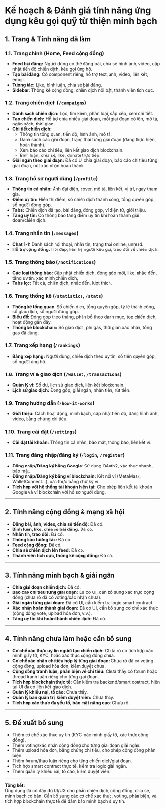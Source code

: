 # Kế hoạch & Đánh giá tính năng ứng dụng kêu gọi quỹ từ thiện minh bạch

## 1. Trang & Tính năng đã làm

### 1.1. Trang chính (Home, Feed cộng đồng)

- **Feed bài đăng:** Người dùng có thể đăng bài, chia sẻ hình ảnh, video, cập nhật tiến độ chiến dịch, kêu gọi ủng hộ.
- **Tạo bài đăng:** Có component riêng, hỗ trợ text, ảnh, video, liên kết, emoji.
- **Tương tác:** Like, bình luận, chia sẻ bài đăng.
- **Sidebar:** Thống kê cộng đồng, chiến dịch nổi bật, thành viên tích cực.

### 1.2. Trang chiến dịch (`/campaigns`)

- **Danh sách chiến dịch:** Lọc, tìm kiếm, phân loại, sắp xếp, xem chi tiết.
- **Tạo chiến dịch:** Hỗ trợ chia nhiều giai đoạn, mỗi giai đoạn có tên, mô tả, ngân sách, thời gian.
- **Chi tiết chiến dịch:**
  - Thông tin tổng quan, tiến độ, hình ảnh, mô tả.
  - Danh sách các giai đoạn, trạng thái từng giai đoạn (đang thực hiện, hoàn thành).
  - Xem báo cáo chi tiêu, liên kết giao dịch blockchain.
  - Bình luận, chia sẻ, like, donate trực tiếp.
- **Giải ngân theo giai đoạn:** Đã có UI chia giai đoạn, báo cáo chi tiêu từng giai đoạn, nút xác nhận hoàn thành.

### 1.3. Trang hồ sơ người dùng (`/profile`)

- **Thông tin cá nhân:** Ảnh đại diện, cover, mô tả, liên kết, vị trí, ngày tham gia.
- **Điểm uy tín:** Hiển thị điểm, số chiến dịch thành công, tổng quyên góp, số người đóng góp.
- **Tabs:** Chiến dịch đã tạo, bài đăng, đóng góp, ví điện tử, giới thiệu.
- **Tăng uy tín:** Có thông báo tăng điểm uy tín khi hoàn thành giai đoạn/chiến dịch.

### 1.4. Trang nhắn tin (`/messages`)

- **Chat 1-1:** Danh sách hội thoại, nhắn tin, trạng thái online, unread.
- **Hỗ trợ cộng đồng:** Hỏi đáp, liên hệ người kêu gọi, trao đổi về chiến dịch.

### 1.5. Trang thông báo (`/notifications`)

- **Các loại thông báo:** Cập nhật chiến dịch, đóng góp mới, like, nhắc đến, tăng uy tín, xác minh chiến dịch.
- **Tabs lọc:** Tất cả, chiến dịch, nhắc đến, lượt thích.

### 1.6. Trang thống kê (`/statistics`, `/stats`)

- **Thống kê tổng quan:** Số chiến dịch, tổng quyên góp, tỷ lệ thành công, số giao dịch, số người đóng góp.
- **Biểu đồ:** Đóng góp theo tháng, phân bổ theo danh mục, top chiến dịch, hoạt động gần đây.
- **Thống kê blockchain:** Số giao dịch, phí gas, thời gian xác nhận, tổng gas đã dùng.

### 1.7. Trang xếp hạng (`/rankings`)

- **Bảng xếp hạng:** Người dùng, chiến dịch theo uy tín, số tiền quyên góp, số người ủng hộ.

### 1.8. Trang ví & giao dịch (`/wallet`, `/transactions`)

- **Quản lý ví:** Số dư, lịch sử giao dịch, liên kết blockchain.
- **Lịch sử giao dịch:** Đóng góp, giải ngân, nhận tiền, rút tiền.

### 1.9. Trang hướng dẫn (`/how-it-works`)

- **Giới thiệu:** Cách hoạt động, minh bạch, cập nhật tiến độ, đăng hình ảnh, video, bằng chứng chi tiêu.

### 1.10. Trang cài đặt (`/settings`)

- **Cài đặt tài khoản:** Thông tin cá nhân, bảo mật, thông báo, liên kết ví.

### 1.11. Trang đăng nhập/đăng ký (`/login`, `/register`)

- **Đăng nhập/Đăng ký bằng Google:** Sử dụng OAuth2, xác thực nhanh, bảo mật.
- **Đăng nhập/Đăng ký bằng ví blockchain:** Kết nối ví (MetaMask, WalletConnect...), xác thực bằng chữ ký ví.
- **Tích hợp với hệ thống tài khoản hiện tại:** Cho phép liên kết tài khoản Google và ví blockchain với hồ sơ người dùng.

---

## 2. Tính năng cộng đồng & mạng xã hội

- **Đăng bài, ảnh, video, chia sẻ tiến độ:** Đã có.
- **Bình luận, like, chia sẻ bài đăng:** Đã có.
- **Nhắn tin, trao đổi:** Đã có.
- **Thông báo tương tác:** Đã có.
- **Feed cộng đồng:** Đã có.
- **Chia sẻ chiến dịch lên feed:** Đã có.
- **Thành viên tích cực, thống kê cộng đồng:** Đã có.

---

## 3. Tính năng minh bạch & giải ngân

- **Chia giai đoạn chiến dịch:** Đã có.
- **Báo cáo chi tiêu từng giai đoạn:** Đã có UI, cần bổ sung xác thực cộng đồng (chưa rõ đã có voting/xác nhận chưa).
- **Giải ngân từng giai đoạn:** Đã có UI, cần kiểm tra logic smart contract.
- **Xác nhận hoàn thành giai đoạn:** Đã có UI, cần bổ sung cơ chế xác thực (cộng đồng vote, upload hóa đơn, v.v.).
- **Tăng uy tín khi hoàn thành chiến dịch:** Đã có.

---

## 4. Tính năng chưa làm hoặc cần bổ sung

- **Cơ chế xác thực uy tín người tạo chiến dịch:** Chưa rõ có tích hợp xác minh giấy tờ, KYC, hoặc xác thực cộng đồng chưa.
- **Cơ chế xác nhận chi tiêu hợp lý từng giai đoạn:** Chưa rõ đã có voting cộng đồng, upload hóa đơn, kiểm duyệt chưa.
- **Cộng đồng tranh luận, phản biện về chi tiêu:** Chưa thấy có forum hoặc thread tranh luận riêng cho từng giai đoạn.
- **Tích hợp blockchain thực tế:** Cần kiểm tra backend/smart contract, hiện tại UI đã có liên kết giao dịch.
- **Quản lý khiếu nại, tố cáo:** Chưa thấy.
- **Quản lý ban quản trị, kiểm duyệt viên:** Chưa thấy.
- **Tích hợp xác thực đa yếu tố, bảo mật nâng cao:** Chưa rõ.

---

## 5. Đề xuất bổ sung

- Thêm cơ chế xác thực uy tín (KYC, xác minh giấy tờ, xác thực cộng đồng).
- Thêm voting/xác nhận cộng đồng cho từng giai đoạn giải ngân.
- Thêm upload hóa đơn, bằng chứng chi tiêu, cho phép cộng đồng phản biện.
- Thêm forum/thảo luận riêng cho từng chiến dịch/giai đoạn.
- Tích hợp smart contract thực tế, kiểm tra logic giải ngân.
- Thêm quản lý khiếu nại, tố cáo, kiểm duyệt viên.

---

**Tổng kết:**  
Ứng dụng đã có đầy đủ UI/UX cho phần chiến dịch, cộng đồng, chia sẻ, minh bạch cơ bản. Cần bổ sung các cơ chế xác thực, voting, phản biện, và tích hợp blockchain thực tế để đảm bảo minh bạch & uy tín.
